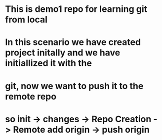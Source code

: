 # This is demo1 repo for learning git from local

# In this scenario we have created project initally and we have initiallized it with the 
# git, now we want to push it to the remote repo
# so init -> changes -> Repo Creation -> Remote add origin -> push origin <branch>
